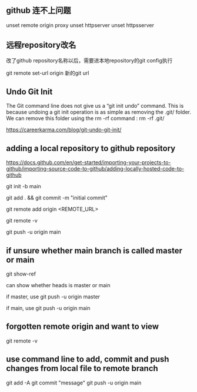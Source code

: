 ## github 连不上问题

unset remote origin proxy
unset httpserver
unset httpsserver
## 远程repository改名

改了github repository名称以后，需要进本地repository的git config执行

git remote set-url origin 新的git url

## Undo Git Init

The Git command line does not give us a “git init undo” command. This is because undoing a git init operation is as simple as removing the .git/ folder.
We can remove this folder using the rm -rf command :
rm -rf .git/

https://careerkarma.com/blog/git-undo-git-init/

## adding a local repository to github repository

https://docs.github.com/en/get-started/importing-your-projects-to-github/importing-source-code-to-github/adding-locally-hosted-code-to-github

git init -b main

git add . && git commit -m "initial commit"

git remote add origin  <REMOTE_URL> 

git remote -v

git push -u origin main

## if unsure whether main branch is called master or main

git show-ref 

can show whether heads is master or main

if master, use git push -u origin master

if main, use git push -u origin main

## forgotten remote origin and want to view

git remote -v

## use command line to add, commit and push changes from local file to remote branch

git add -A
git commit "message"
git push -u origin main